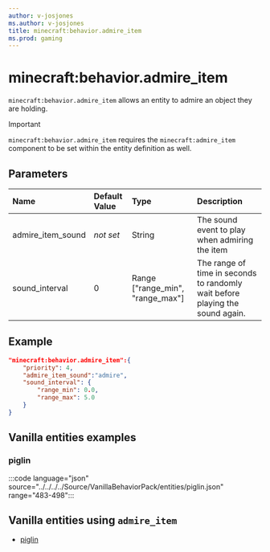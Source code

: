```yaml
---
author: v-josjones
ms.author: v-josjones
title: minecraft:behavior.admire_item
ms.prod: gaming
---
```


# minecraft:behavior.admire_item

`minecraft:behavior.admire_item` allows an entity to admire an object they are holding.

>[!IMPORTANT]
> `minecraft:behavior.admire_item` requires the `minecraft:admire_item` component to be set within the entity definition as well.

## Parameters

|Name |Default Value  |Type  |Description  |
|:----------|:----------|:----------|:----------|
|admire_item_sound|*not set* |String |The sound event to play when admiring the item |
|sound_interval|0 |Range ["range_min", "range_max"] |The range of time in seconds to randomly wait before playing the sound again. |

## Example

```json
"minecraft:behavior.admire_item":{
    "priority": 4,
    "admire_item_sound":"admire",
    "sound_interval": {
        "range_min": 0.0,
        "range_max": 5.0
    }
}
```

## Vanilla entities examples

### piglin

:::code language="json" source="../../../../Source/VanillaBehaviorPack/entities/piglin.json" range="483-498":::

## Vanilla entities using `admire_item`

- [piglin](../../../../Source/VanillaBehaviorPack_Snippets/entities/piglin.md)
